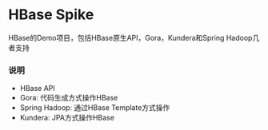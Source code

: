 HBase Spike
=================================
HBase的Demo项目，包括HBase原生API，Gora，Kundera和Spring Hadoop几者支持

### 说明

* HBase API
* Gora: 代码生成方式操作HBase
* Spring Hadoop: 通过HBase Template方式操作
* Kundera: JPA方式操作HBase